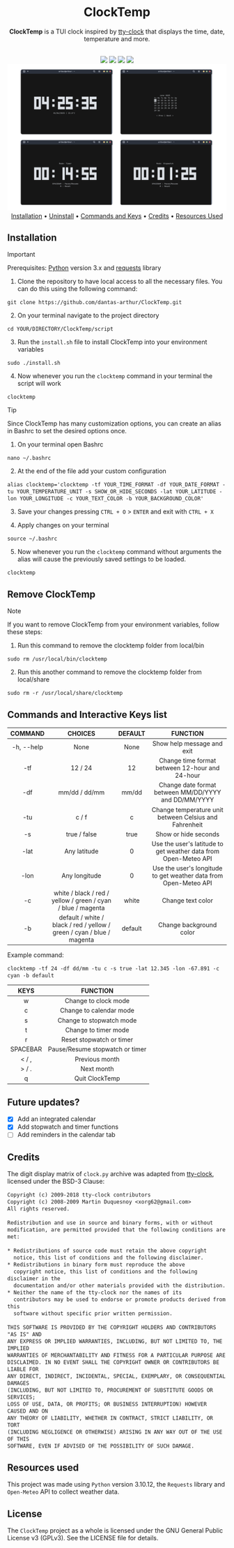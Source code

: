 <div align="center">
 <h1>ClockTemp</h1>
 <p><b>ClockTemp</b> is a TUI clock inspired by <a href="https://github.com/xorg62/tty-clock">tty-clock</a> that displays the time, date, temperature and more.</p><br>
 <a href="https://github.com/arthur-dnts/ClockTemp/stargazers"><img src="https://img.shields.io/github/stars/arthur-dnts/ClockTemp?&style=for-the-badge&color=F2F4F8&labelColor=161616"></a>
 <a href="https://github.com/arthur-dnts/ClockTemp/blob/main/LICENSE"><img src="https://img.shields.io/github/license/arthur-dnts/ClockTemp?&style=for-the-badge&color=F2F4F8&labelColor=161616"></a>
 <a href="https://github.com/arthur-dnts/ClockTemp/releases"><img src="https://img.shields.io/github/v/release/arthur-dnts/ClockTemp?style=for-the-badge&color=F2F4F8&labelColor=161616&label=Version"></a>
 <img src="https://img.shields.io/github/last-commit/arthur-dnts/ClockTemp?&style=for-the-badge&color=F2F4F8&labelColor=161616">
 <img src="assets/Screenshot_1.png">
 <a href="#installation">Installation</a> • <a href="#remove-clocktemp">Uninstall</a> • <a href="#commands-and-interactive-keys-list">Commands and Keys</a> • <a href="#credits">Credits</a> • <a href="#resources-used">Resources Used</a>  
</div>

## Installation

> [!IMPORTANT]
Prerequisites: [Python](https://www.python.org/) version 3.x and [requests](https://pypi.org/project/requests/) library

1. Clone the repository to have local access to all the necessary files. You can do this using the following command:
 ```
 git clone https://github.com/dantas-arthur/ClockTemp.git
 ```

2. On your terminal navigate to the project directory
  ```
  cd YOUR/DIRECTORY/ClockTemp/script
  ```
3. Run the <code>install.sh</code> file to install ClockTemp into your environment variables
 ```
 sudo ./install.sh
 ```
4. Now whenever you run the <code>clocktemp</code> command in your terminal the script will work
 ```
 clocktemp
 ```

> [!TIP]
Since ClockTemp has many customization options, you can create an alias in Bashrc to set the desired options once.

1. On your terminal open Bashrc
 ```
 nano ~/.bashrc
 ```
2. At the end of the file add your custom configuration
 ```
 alias clocktemp='clocktemp -tf YOUR_TIME_FORMAT -df YOUR_DATE_FORMAT -tu YOUR_TEMPERATURE_UNIT -s SHOW_OR_HIDE_SECONDS -lat YOUR_LATITUDE -lon YOUR_LONGITUDE -c YOUR_TEXT_COLOR -b YOUR_BACKGROUND_COLOR'
 ```
3. Save your changes pressing <code>CTRL + O</code> > <code>ENTER</code> and exit with <code>CTRL + X</code>

4. Apply changes on your terminal
 ```
 source ~/.bashrc
 ```
5. Now whenever you run the <code>clocktemp</code> command without arguments the alias will cause the previously saved settings to be loaded.
 ```
 clocktemp
 ```

## Remove ClockTemp

> [!NOTE]
If you want to remove ClockTemp from your environment variables, follow these steps:

1. Run this command to remove the clocktemp folder from local/bin
 ```
 sudo rm /usr/local/bin/clocktemp
 ```
2. Run this another command to remove the clocktemp folder from local/share
 ```
 sudo rm -r /usr/local/share/clocktemp
 ```

## Commands and Interactive Keys list

| COMMAND | CHOICES | DEFAULT | FUNCTION |
|:-------:|:-------:|:-------:|:--------:|
| -h, --help | None | None | Show help message and exit |
| -tf     | 12 / 24 |   12    | Change time format between 12-hour and 24-hour |
| -df     | mm/dd / dd/mm |   mm/dd    | Change date format between MM/DD/YYYY and DD/MM/YYYY |
| -tu     | c / f |   c    | Change temperature unit between Celsius and Fahrenheit |
| -s      | true / false |   true    | Show or hide seconds |
| -lat    | Any latitude |   0    | Use the user's latitude to get weather data from Open-Meteo API |
| -lon    | Any longitude |   0    | Use the user's longitude to get weather data from Open-Meteo API |
| -c      | white / black / red / yellow / green / cyan / blue / magenta |   white    | Change text color |
| -b      | default / white / black / red / yellow / green / cyan / blue / magenta |   default    | Change background color |

Example command:
 ```
 clocktemp -tf 24 -df dd/mm -tu c -s true -lat 12.345 -lon -67.891 -c cyan -b default
 ```

|   KEYS   | FUNCTION |
|:--------:|:--------:|
| w        | Change to clock mode |
| c        | Change to calendar mode |
| s        | Change to stopwatch mode |
| t        | Change to timer mode |
| r        | Reset stopwatch or timer |
| SPACEBAR | Pause/Resume stopwatch or timer |
| < / ,    | Previous month |
| > / .    | Next month |
| q        | Quit ClockTemp |

## Future updates?

- [x] Add an integrated calendar
- [x] Add stopwatch and timer functions
- [ ] Add reminders in the calendar tab
  
## Credits

The digit display matrix of <code>clock.py</code> archive was adapted from [tty-clock](https://github.com/xorg62/tty-clock), licensed under the BSD-3 Clause:

```
Copyright (c) 2009-2018 tty-clock contributors
Copyright (c) 2008-2009 Martin Duquesnoy <xorg62@gmail.com>
All rights reserved.

Redistribution and use in source and binary forms, with or without
modification, are permitted provided that the following conditions are met:

* Redistributions of source code must retain the above copyright
  notice, this list of conditions and the following disclaimer.
* Redistributions in binary form must reproduce the above
  copyright notice, this list of conditions and the following disclaimer in the
  documentation and/or other materials provided with the distribution.
* Neither the name of the tty-clock nor the names of its
  contributors may be used to endorse or promote products derived from this
  software without specific prior written permission.

THIS SOFTWARE IS PROVIDED BY THE COPYRIGHT HOLDERS AND CONTRIBUTORS "AS IS" AND
ANY EXPRESS OR IMPLIED WARRANTIES, INCLUDING, BUT NOT LIMITED TO, THE IMPLIED
WARRANTIES OF MERCHANTABILITY AND FITNESS FOR A PARTICULAR PURPOSE ARE
DISCLAIMED. IN NO EVENT SHALL THE COPYRIGHT OWNER OR CONTRIBUTORS BE LIABLE FOR
ANY DIRECT, INDIRECT, INCIDENTAL, SPECIAL, EXEMPLARY, OR CONSEQUENTIAL DAMAGES
(INCLUDING, BUT NOT LIMITED TO, PROCUREMENT OF SUBSTITUTE GOODS OR SERVICES;
LOSS OF USE, DATA, OR PROFITS; OR BUSINESS INTERRUPTION) HOWEVER CAUSED AND ON
ANY THEORY OF LIABILITY, WHETHER IN CONTRACT, STRICT LIABILITY, OR TORT
(INCLUDING NEGLIGENCE OR OTHERWISE) ARISING IN ANY WAY OUT OF THE USE OF THIS
SOFTWARE, EVEN IF ADVISED OF THE POSSIBILITY OF SUCH DAMAGE.
```

## Resources used

This project was made using <code>Python</code> version 3.10.12, the <code>Requests</code> library and <code>Open-Meteo</code> API to collect weather data.

## License

The <code>ClockTemp</code> project as a whole is licensed under the GNU General Public License v3 (GPLv3). See the LICENSE file for details.
